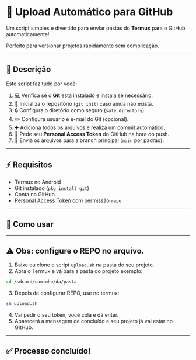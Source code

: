 # 🚀 Upload Automático para GitHub

Um script simples e divertido para enviar pastas do **Termux** para o GitHub automaticamente!  

Perfeito para versionar projetos rapidamente sem complicação.

---

## 📝 Descrição

Este script faz tudo por você:

1. 💻 Verifica se o **Git** está instalado e instala se necessário.  
2. 📂 Inicializa o repositório (`git init`) caso ainda não exista.  
3. 🔒 Configura o diretório como seguro (`safe.directory`).  
4. ✏️ Configura usuário e e-mail do Git (opcional).  
5. ➕ Adiciona todos os arquivos e realiza um commit automático.  
6. 🔑 Pede seu **Personal Access Token** do GitHub na hora do push.  
7. 🚀 Envia os arquivos para a branch principal (`main` por padrão).  

---

## ⚡ Requisitos

- Termux no Android  
- Git instalado (`pkg install git`)  
- Conta no GitHub  
- [Personal Access Token](https://github.com/settings/tokens) com permissão `repo`  

---

## 🚀 Como usar

---

## ⚠️ Obs: configure o REPO no arquivo.

1. Baixe ou clone o script `upload.sh` na pasta do seu projeto.  
2. Abra o Termux e vá para a pasta do projeto exemplo:
```bash
cd /sdcard/caminho/da/pasta
```
3. Depois de configurar REPO, use no termux:
```bash
sh upload.sh
```
4. Vai pedir o seu token, você cola e dá enter.
5. Aparecerá a mensagem de concluído e seu projeto já vai estar no GitHub.

---

## ✅️ Processo concluído!
